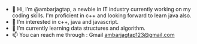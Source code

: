 - 👋 Hi, I’m @ambarjagtap, a newbie in IT industry currently working on my coding skills. I'm proficient in c++ and looking forward to learn java also.  
- 👀 I’m interested in c++, java and javascript.
- 🌱 I’m currently learning data structures and algorithm.
- 📫 You can reach me through : Gmail  ambarjagtap123@gmail.com

<!---
ambarjagtap/ambarjagtap is a ✨ special ✨ repository because its `README.md` (this file) appears on your GitHub profile.
You can click the Preview link to take a look at your changes.
--->
